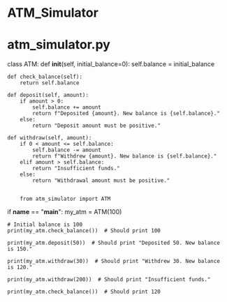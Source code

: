 # ATM_Simulator

# atm_simulator.py

class ATM:
    def __init__(self, initial_balance=0):
         self.balance = initial_balance

    def check_balance(self):
        return self.balance

    def deposit(self, amount):
        if amount > 0:
            self.balance += amount
            return f"Deposited {amount}. New balance is {self.balance}."
        else:
            return "Deposit amount must be positive."

    def withdraw(self, amount):
        if 0 < amount <= self.balance:
            self.balance -= amount
            return f"Withdrew {amount}. New balance is {self.balance}."
        elif amount > self.balance:
            return "Insufficient funds."
        else:
            return "Withdrawal amount must be positive."

        
        from atm_simulator import ATM

if __name__ == "__main__":
    my_atm = ATM(100)
    
    # Initial balance is 100
    print(my_atm.check_balance())  # Should print 100
    
    print(my_atm.deposit(50))  # Should print "Deposited 50. New balance is 150."
    
    print(my_atm.withdraw(30))  # Should print "Withdrew 30. New balance is 120."
    
    print(my_atm.withdraw(200))  # Should print "Insufficient funds."
    
    print(my_atm.check_balance())  # Should print 120
